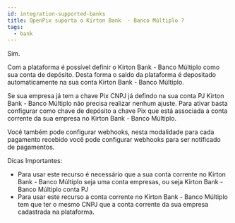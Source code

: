 ```yaml
---
id: integration-supported-banks
title: OpenPix suporta o Kirton Bank  - Banco Múltiplo ?
tags:
  - bank
---
```


Sim.

Com a plataforma é possível definir o Kirton Bank  - Banco Múltiplo como sua conta de depósito. Desta forma o saldo da plataforma é depositado automaticamente na sua conta Kirton Bank  - Banco Múltiplo.

Se sua empresa já tem a chave Pix CNPJ já defindo na sua conta PJ Kirton Bank  - Banco Múltiplo não precisa realizar nenhum ajuste. Para ativar basta configurar como chave de depósito a chave Pix que está associada a conta corrente da sua empresa no Kirton Bank  - Banco Múltiplo.

Você também pode configurar webhooks, nesta modalidade para cada pagamento recebido você pode configurar webhooks para ser notificado de pagamentos.

Dicas Importantes:

- Para usar este recurso é necessário que a sua conta corrente no Kirton Bank  - Banco Múltiplo seja uma conta empresas, ou seja Kirton Bank  - Banco Múltiplo conta PJ
- Para usar este recurso a conta corrente no Kirton Bank  - Banco Múltiplo tem que ter o mesmo CNPJ que a conta corrente da sua empresa cadastrada na plataforma.
